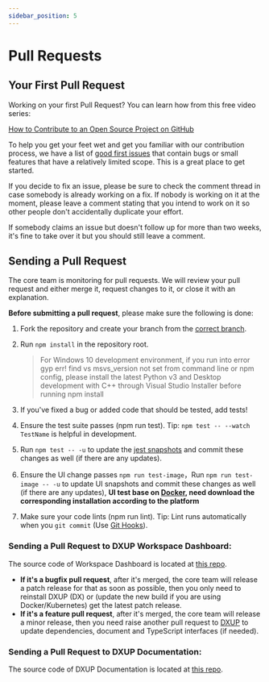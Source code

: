 ```yaml
---
sidebar_position: 5
---
```


# Pull Requests

## Your First Pull Request

Working on your first Pull Request? You can learn how from this free video series:

[How to Contribute to an Open Source Project on GitHub](https://egghead.io/courses/how-to-contribute-to-an-open-source-project-on-github)

To help you get your feet wet and get you familiar with our contribution process, we have a list of [good first issues](https://github.com/digitopvn/diginext/issues?q=is%3Aissue+is%3Aopen+label%3A%22good+first+issue%22) that contain bugs or small features that have a relatively limited scope. This is a great place to get started.

If you decide to fix an issue, please be sure to check the comment thread in case somebody is already working on a fix. If nobody is working on it at the moment, please leave a comment stating that you intend to work on it so other people don't accidentally duplicate your effort.

If somebody claims an issue but doesn't follow up for more than two weeks, it's fine to take over it but you should still leave a comment.

## Sending a Pull Request

The core team is monitoring for pull requests. We will review your pull request and either merge it, request changes to it, or close it with an explanation.

**Before submitting a pull request**, please make sure the following is done:

1. Fork the repository and create your branch from the [correct branch](notion://www.notion.so/Contributing-6affbb9a0e154c0c97b5e01bf076583e#branch-organization).
2. Run `npm install` in the repository root.
    
    > For Windows 10 development environment, if you run into error gyp err! find vs msvs_version not set from command line or npm config, please install the latest Python v3 and Desktop development with C++ through Visual Studio Installer before running npm install
    > 
3. If you've fixed a bug or added code that should be tested, add tests!
4. Ensure the test suite passes (npm run test). Tip: `npm test -- --watch TestName` is helpful in development.
5. Run `npm test -- -u` to update the [jest snapshots](http://facebook.github.io/jest/docs/en/snapshot-testing.html#snapshot-testing-with-jest) and commit these changes as well (if there are any updates).
6. Ensure the UI change passes `npm run test-image`，Run `npm run test-image -- -u` to update UI snapshots and commit these changes as well (if there are any updates), **UI test base on [Docker](https://docs.docker.com/get-docker/), need download the corresponding installation according to the platform**
7. Make sure your code lints (npm run lint). Tip: Lint runs automatically when you `git commit` (Use [Git Hooks](https://git-scm.com/book/en/v2/Customizing-Git-Git-Hooks)).

### Sending a Pull Request to **DXUP Workspace Dashboard**:

The source code of Workspace Dashboard is located at [this repo](https://github.com/digitopvn/diginext-admin).

- **If it's a bugfix pull request**, after it's merged, the core team will release a patch release for that as soon as possible, then you only need to reinstall DXUP (DX) or (update the new build if you are using Docker/Kubernetes) get the latest patch release.
- **If it's a feature pull request**, after it's merged, the core team will release a minor release, then you need raise another pull request to [DXUP](https://github.com/digitopvn/diginext/) to update dependencies, document and TypeScript interfaces (if needed).

### Sending a Pull Request to **DXUP Documentation**:

The source code of DXUP Documentation is located at [this repo](https://github.com/digitopvn/diginext-docs).

